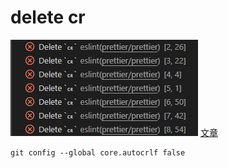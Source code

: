 # delete cr

![delete cr](image/delete-cr.png)
[文章](https://www.haowuliaoa.com/article/info/1106311.html)

```
git config --global core.autocrlf false
```
